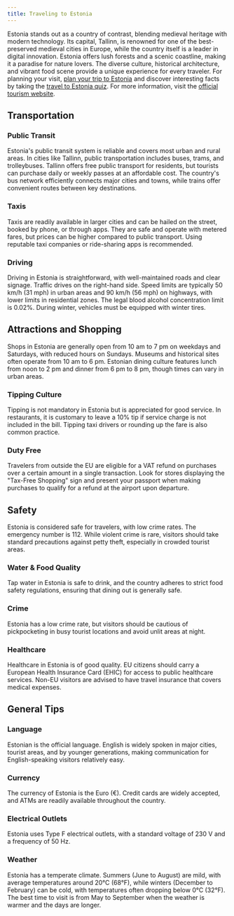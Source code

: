 ```yaml
---
title: Traveling to Estonia
---
```


Estonia stands out as a country of contrast, blending medieval heritage with modern technology. Its capital, Tallinn, is renowned for one of the best-preserved medieval cities in Europe, while the country itself is a leader in digital innovation. Estonia offers lush forests and a scenic coastline, making it a paradise for nature lovers. The diverse culture, historical architecture, and vibrant food scene provide a unique experience for every traveler. For planning your visit, [plan your trip to Estonia](https://maps.sygictravel.com) and discover interesting facts by taking the [travel to Estonia quiz](https://faabul.com/en/l/Estonia-Fun-Facts). For more information, visit the [official tourism website](https://www.visitestonia.com/en).

## Transportation

### Public Transit
Estonia's public transit system is reliable and covers most urban and rural areas. In cities like Tallinn, public transportation includes buses, trams, and trolleybuses. Tallinn offers free public transport for residents, but tourists can purchase daily or weekly passes at an affordable cost. The country's bus network efficiently connects major cities and towns, while trains offer convenient routes between key destinations.

### Taxis
Taxis are readily available in larger cities and can be hailed on the street, booked by phone, or through apps. They are safe and operate with metered fares, but prices can be higher compared to public transport. Using reputable taxi companies or ride-sharing apps is recommended.

### Driving
Driving in Estonia is straightforward, with well-maintained roads and clear signage. Traffic drives on the right-hand side. Speed limits are typically 50 km/h (31 mph) in urban areas and 90 km/h (56 mph) on highways, with lower limits in residential zones. The legal blood alcohol concentration limit is 0.02%. During winter, vehicles must be equipped with winter tires.

## Attractions and Shopping
Shops in Estonia are generally open from 10 am to 7 pm on weekdays and Saturdays, with reduced hours on Sundays. Museums and historical sites often operate from 10 am to 6 pm. Estonian dining culture features lunch from noon to 2 pm and dinner from 6 pm to 8 pm, though times can vary in urban areas.

### Tipping Culture
Tipping is not mandatory in Estonia but is appreciated for good service. In restaurants, it is customary to leave a 10% tip if service charge is not included in the bill. Tipping taxi drivers or rounding up the fare is also common practice.

### Duty Free
Travelers from outside the EU are eligible for a VAT refund on purchases over a certain amount in a single transaction. Look for stores displaying the "Tax-Free Shopping" sign and present your passport when making purchases to qualify for a refund at the airport upon departure.

## Safety
Estonia is considered safe for travelers, with low crime rates. The emergency number is 112. While violent crime is rare, visitors should take standard precautions against petty theft, especially in crowded tourist areas.

### Water & Food Quality
Tap water in Estonia is safe to drink, and the country adheres to strict food safety regulations, ensuring that dining out is generally safe.

### Crime
Estonia has a low crime rate, but visitors should be cautious of pickpocketing in busy tourist locations and avoid unlit areas at night.

### Healthcare
Healthcare in Estonia is of good quality. EU citizens should carry a European Health Insurance Card (EHIC) for access to public healthcare services. Non-EU visitors are advised to have travel insurance that covers medical expenses.

## General Tips

### Language
Estonian is the official language. English is widely spoken in major cities, tourist areas, and by younger generations, making communication for English-speaking visitors relatively easy.

### Currency
The currency of Estonia is the Euro (€). Credit cards are widely accepted, and ATMs are readily available throughout the country.

### Electrical Outlets
Estonia uses Type F electrical outlets, with a standard voltage of 230 V and a frequency of 50 Hz.

### Weather
Estonia has a temperate climate. Summers (June to August) are mild, with average temperatures around 20°C (68°F), while winters (December to February) can be cold, with temperatures often dropping below 0°C (32°F). The best time to visit is from May to September when the weather is warmer and the days are longer.
